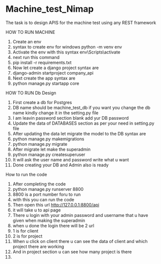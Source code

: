 # Machine_test_Nimap
The task is to design APIS for the machine test using any REST framework


HOW TO RUN MACHINE
1. Create an env
2. syntax to create env for windows python -m venv env
3. Activate the env with this syntax env\Scripts\activate
4. next run this command
5. pip install -r requirements.txt
6. Now let create a django project syntax are
7. django-admin startproject company_api
8. Next create the app syntax are
9. python manage.py startapp core

HOW TO RUN Db Design
1. First create a db for Postgres
2. DB name should be machine_test_db if you want you change the db name kindly change it in the setting.py file
3. I am leavin password section blank add yur DB password
4. Update the data of DATABASES section as per your need in setting.py file
5. After updating the data let migrate the model to the DB syntax are
6. python manage.py makemigrations
7. python manage.py migrate
8. After migrate let make the superadmin
9. python manage.py createsuperuser
10. It will ask the user name and password write what u want
11. Done creating your DB and Admin also is ready

How to run the code 
1. After completing the code
2. python manage.py runserver 8800
3. 8800 is a port number foru to run
4. with this you can run the code
5. Then open this url http://127.0.0.1:8800/api
6. it will take u to api page
7. There u login with your admin password and username that u have given when making the superadmin
8. when u done the login there will be 2 url
9. 1 is for client
10. 2 is for project
11. When u click on client there u can see the data of client and which project there are working
12. And in project section u can see how many project is there
13. 

